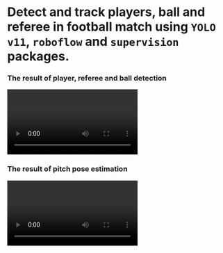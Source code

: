 # Detect and track players, ball and referee in football match using `YOLO v11`, `roboflow` and `supervision` packages.

### The result of player, referee and ball detection

![dsacdsa](https://github.com/salehghotbani/Football_Yolo11_Supervision_Roboflow/raw/main/docs/clips/result_team_classification.mp4)

### The result of pitch pose estimation

![dsacdsa](https://github.com/salehghotbani/Football_Yolo11_Supervision_Roboflow/raw/main/docs/clips/result_pitch.mp4)
